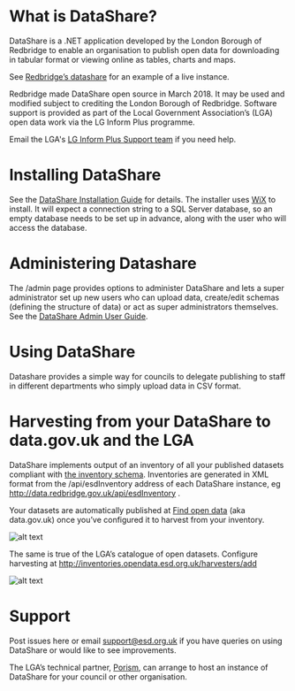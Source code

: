 # What is DataShare?
DataShare is a .NET application developed by the London Borough of Redbridge to enable an organisation to publish open data for downloading in tabular format or viewing online as tables, charts and maps.

See [Redbridge’s datashare](http://data.redbridge.gov.uk/) for an example of a live instance.

Redbridge made DataShare open source in March 2018. It may be used and modified subject to crediting the London Borough of Redbridge. Software support is provided as part of the Local Government Association’s (LGA) open data work via the LG Inform Plus programme.

Email the LGA's [LG Inform Plus Support team](mailto:support@esd.org.uk) if you need help.

# Installing DataShare
See the [DataShare Installation Guide](https://github.com/esd-org-uk/DataShare/blob/master/DataShare%20Installation%20Guide%20v1_4.pdf) for details. The installer uses [WiX](http://wixtoolset.org/) to install. It will expect a connection string to a SQL Server database, so an empty database needs to be set up in advance, along with the user who will access the database.

# Administering Datashare
The /admin page provides options to administer DataShare and lets a super administrator set up new users who can upload data, create/edit schemas (defining the structure of data) or act as super administrators themselves.  See the [DataShare Admin User Guide](https://github.com/esd-org-uk/DataShare/blob/master/DataShare%20Admin%20User%20Guide.pdf).

# Using DataShare
Datashare provides a simple way for councils to delegate publishing to staff in different departments who simply upload data in CSV format.

# Harvesting from your DataShare to data.gov.uk and the LGA
DataShare implements output of an inventory of all your published datasets compliant with [the inventory schema](http://schemas.opendata.esd.org.uk/Inventory). Inventories are generated in XML format from the /api/esdInventory address of each DataShare instance, eg http://data.redbridge.gov.uk/api/esdInventory .

Your datasets are automatically published at [Find open data](https://data.gov.uk/) (aka data.gov.uk) once you’ve configured it to harvest from your inventory.

![alt text](http://e-sd.org/wDCMb/ "Find open data - Harvest source setup")

The same is true of the LGA’s catalogue of open datasets. Configure harvesting at http://inventories.opendata.esd.org.uk/harvesters/add 

![alt text](http://e-sd.org/qkCCs/ "LG Inform Plus Open Data - Harvest source setup")

# Support
Post issues here or email support@esd.org.uk if you have queries on using DataShare or would like to see improvements.

The LGA’s technical partner, [Porism](http://porism.com/), can arrange to host an instance of DataShare for your council or other organisation.